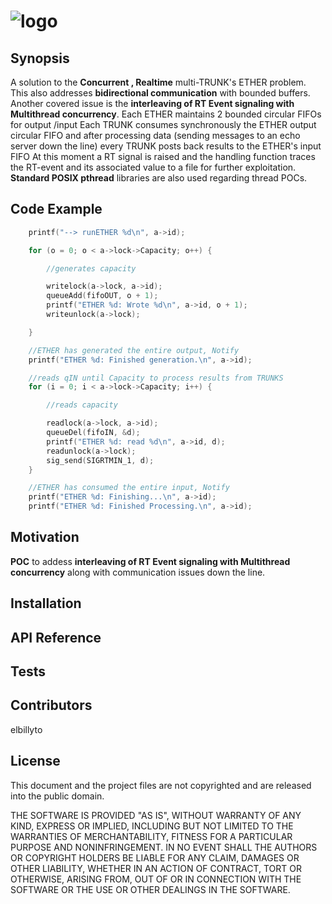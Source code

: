 ![logo](http://artificialreality.free.fr/images/POSIX-logo.jpg)
==========================

## Synopsis
A solution to the **Concurrent , Realtime** multi-TRUNK's ETHER problem.
This also addresses **bidirectional communication** with bounded buffers.
Another covered issue is the **interleaving of RT Event signaling with Multithread concurrency**.
Each ETHER maintains 2 bounded circular FIFOs for output /input
Each TRUNK consumes synchronously the ETHER output circular FIFO
and after processing data (sending messages to an echo server down the line)
every TRUNK posts back results to the ETHER's input FIFO
At this moment a RT signal is raised and the handling function traces the
RT-event and its associated value to a file for further exploitation.
**Standard POSIX pthread** libraries are also used regarding thread POCs.



## Code Example

```c
	printf("--> runETHER %d\n", a->id);

	for (o = 0; o < a->lock->Capacity; o++) {

		//generates capacity

		writelock(a->lock, a->id);
		queueAdd(fifoOUT, o + 1);
		printf("ETHER %d: Wrote %d\n", a->id, o + 1);
		writeunlock(a->lock);

	}

	//ETHER has generated the entire output, Notify
	printf("ETHER %d: Finished generation.\n", a->id);

	//reads qIN until Capacity to process results from TRUNKS
	for (i = 0; i < a->lock->Capacity; i++) {

		//reads capacity

		readlock(a->lock, a->id);
		queueDel(fifoIN, &d);
		printf("ETHER %d: read %d\n", a->id, d);
		readunlock(a->lock);
		sig_send(SIGRTMIN_1, d);
	}

	//ETHER has consumed the entire input, Notify
	printf("ETHER %d: Finishing...\n", a->id);
	printf("ETHER %d: Finished Processing.\n", a->id);
```  
  
## Motivation

**POC** to addess **interleaving of RT Event signaling with Multithread concurrency**
along with communication issues down the line.

## Installation


## API Reference


## Tests


## Contributors

elbillyto
## License

This document and the project files are not copyrighted and are released into the public domain.

THE SOFTWARE IS PROVIDED "AS IS", WITHOUT WARRANTY OF ANY KIND, EXPRESS OR IMPLIED, INCLUDING BUT NOT LIMITED TO THE WARRANTIES OF MERCHANTABILITY, FITNESS FOR A PARTICULAR PURPOSE AND NONINFRINGEMENT. IN NO EVENT SHALL THE AUTHORS OR COPYRIGHT HOLDERS BE LIABLE FOR ANY CLAIM, DAMAGES OR OTHER LIABILITY, WHETHER IN AN ACTION OF CONTRACT, TORT OR OTHERWISE, ARISING FROM, OUT OF OR IN CONNECTION WITH THE SOFTWARE OR THE USE OR OTHER DEALINGS IN THE SOFTWARE.
